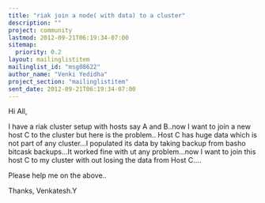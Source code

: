 ```yaml
---
title: "riak join a node( with data) to a cluster"
description: ""
project: community
lastmod: 2012-09-21T06:19:34-07:00
sitemap:
  priority: 0.2
layout: mailinglistitem
mailinglist_id: "msg08622"
author_name: "Venki Yedidha"
project_section: "mailinglistitem"
sent_date: 2012-09-21T06:19:34-07:00
---
```



Hi All,

 I have a riak cluster setup with hosts say A and B..now I want to
join a new host C to the cluster but here is the problem..
 Host C has huge data which is not part of any cluster...I populated
its data by taking backup from basho bitcask backups...It
 worked fine with ut any problem...now I want to join this host C to
my cluster with out losing the data from Host C....

 Please help me on the above..

Thanks,
Venkatesh.Y
